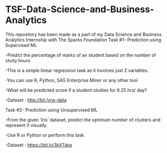 # TSF-Data-Science-and-Business-Analytics
This repository has been made as a part of my Data Science and Business Analytics Internship with The Sparks Foundation
Task #1- Prediction using Supervised ML

-Predict the percentage of marks of an student based on the number of study hours

-This is a simple linear regression task as it involves just 2 variables.

-You can use R, Python, SAS Enterprise Miner or any other tool

-What will be predicted score if a student studies for 9.25 hrs/ day?

-Dataset : http://bit.ly/w-data

Task #2- Prediction using Unsupervised ML

-From the given ‘Iris’ dataset, predict the optimum number of clusters and represent it visually.

-Use R or Python or perform this task

-Dataset : https://bit.ly/3kXTdox


